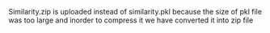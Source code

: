 Similarity.zip is uploaded instead of similarity.pkl because the size of pkl file was too large and inorder to compress it we have converted it into zip file
